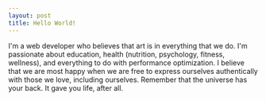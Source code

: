 ```yaml
---
layout: post
title: Hello World!
---
```


I'm a web developer who believes that art is in everything that we do.
I'm passionate about education, health (nutrition, psychology, fitness, wellness), and everything to do with performance optimization.
I believe that we are most happy when we are free to express ourselves authentically with those we love, including ourselves.
Remember that the universe has your back.
It gave you life, after all.
